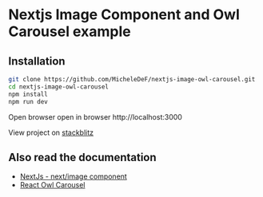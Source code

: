 # Nextjs Image Component and Owl Carousel example


## Installation

```sh
git clone https://github.com/MicheleDeF/nextjs-image-owl-carousel.git
cd nextjs-image-owl-carousel
npm install
npm run dev
```

Open browser open in browser http://localhost:3000

View project on [stackblitz][df1]

## Also read the documentation
- [NextJs - next/image component][df2]
- [React Owl Carousel][df3]

[df1]: <https://stackblitz.com/edit/nextjs-ymj2gu>
[df2]: <https://nextjs.org/docs/api-reference/next/image>
[df3]:<https://www.npmjs.com/package/react-owl-carousel>
